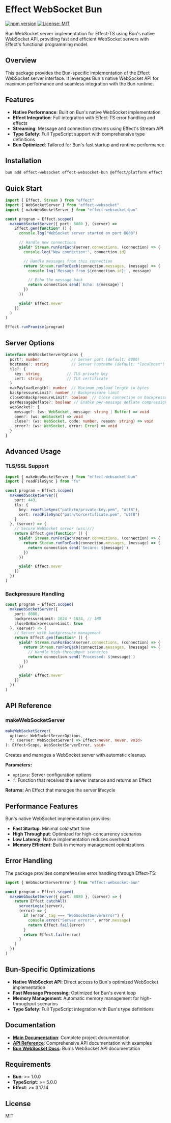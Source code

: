 # Effect WebSocket Bun

[![npm version](https://badge.fury.io/js/effect-websocket-bun.svg)](https://badge.fury.io/js/effect-websocket-bun)
[![License: MIT](https://img.shields.io/badge/License-MIT-yellow.svg)](https://opensource.org/licenses/MIT)

Bun WebSocket server implementation for Effect-TS using Bun's native WebSocket API, providing fast and efficient WebSocket servers with Effect's functional programming model.

## Overview

This package provides the Bun-specific implementation of the Effect WebSocket server interface. It leverages Bun's native WebSocket API for maximum performance and seamless integration with the Bun runtime.

## Features

- **Native Performance**: Built on Bun's native WebSocket implementation
- **Effect Integration**: Full integration with Effect-TS error handling and effects
- **Streaming**: Message and connection streams using Effect's Stream API
- **Type Safety**: Full TypeScript support with comprehensive type definitions
- **Bun Optimized**: Tailored for Bun's fast startup and runtime performance

## Installation

```bash
bun add effect-websocket effect-websocket-bun @effect/platform effect
```

## Quick Start

```typescript
import { Effect, Stream } from "effect"
import { WebSocketServer } from "effect-websocket"
import { makeWebSocketServer } from "effect-websocket-bun"

const program = Effect.scoped(
  makeWebSocketServer({ port: 8080 }, (server) =>
    Effect.gen(function* () {
      console.log("WebSocket server started on port 8080")

      // Handle new connections
      yield* Stream.runForEach(server.connections, (connection) => {
        console.log("New connection:", connection.id)

        // Handle messages from this connection
        return Stream.runForEach(connection.messages, (message) => {
          console.log(`Message from ${connection.id}:`, message)

          // Echo the message back
          return connection.send(`Echo: ${message}`)
        })
      })

      yield* Effect.never
    })
  )
)

Effect.runPromise(program)
```

## Server Options

```typescript
interface WebSocketServerOptions {
  port?: number              // Server port (default: 8080)
  hostname?: string          // Server hostname (default: "localhost")
  tls?: {
    key: string            // TLS private key
    cert: string           // TLS certificate
  }
  maxPayloadLength?: number  // Maximum payload length in bytes
  backpressureLimit?: number // Backpressure limit
  closeOnBackpressureLimit?: boolean  // Close connection on backpressure limit
  perMessageDeflate?: boolean // Enable per-message deflate compression
  webSocket?: {
    message?: (ws: WebSocket, message: string | Buffer) => void
    open?: (ws: WebSocket) => void
    close?: (ws: WebSocket, code: number, reason: string) => void
    error?: (ws: WebSocket, error: Error) => void
  }
}
```

## Advanced Usage

### TLS/SSL Support

```typescript
import { makeWebSocketServer } from "effect-websocket-bun"
import { readFileSync } from "fs"

const program = Effect.scoped(
  makeWebSocketServer({
    port: 443,
    tls: {
      key: readFileSync("path/to/private-key.pem", "utf8"),
      cert: readFileSync("path/to/certificate.pem", "utf8")
    }
  }, (server) => {
    // Secure WebSocket server (wss://)
    return Effect.gen(function* () {
      yield* Stream.runForEach(server.connections, (connection) => {
        return Stream.runForEach(connection.messages, (message) => {
          return connection.send(`Secure: ${message}`)
        })
      })

      yield* Effect.never
    })
  })
)
```

### Backpressure Handling

```typescript
const program = Effect.scoped(
  makeWebSocketServer({
    port: 8080,
    backpressureLimit: 1024 * 1024, // 1MB
    closeOnBackpressureLimit: true
  }, (server) => {
    // Server with backpressure management
    return Effect.gen(function* () {
      yield* Stream.runForEach(server.connections, (connection) => {
        return Stream.runForEach(connection.messages, (message) => {
          // Handle high-throughput scenarios
          return connection.send(`Processed: ${message}`)
        })
      })

      yield* Effect.never
    })
  })
)
```

## API Reference

### makeWebSocketServer

```typescript
makeWebSocketServer(
  options: WebSocketServerOptions,
  f: (server: WebSocketServer) => Effect<never, never, void>
): Effect<Scope, WebSocketServerError, void>
```

Creates and manages a WebSocket server with automatic cleanup.

**Parameters:**
- `options`: Server configuration options
- `f`: Function that receives the server instance and returns an Effect

**Returns:** An Effect that manages the server lifecycle

## Performance Features

Bun's native WebSocket implementation provides:

- **Fast Startup**: Minimal cold start time
- **High Throughput**: Optimized for high-concurrency scenarios
- **Low Latency**: Native implementation reduces overhead
- **Memory Efficient**: Built-in memory management optimizations

## Error Handling

The package provides comprehensive error handling through Effect-TS:

```typescript
import { WebSocketServerError } from "effect-websocket-bun"

const program = Effect.scoped(
  makeWebSocketServer({ port: 8080 }, (server) => {
    return Effect.catchAll(
      serverLogic(server),
      (error) => {
        if (error._tag === "WebSocketServerError") {
          console.error("Server error:", error.message)
          return Effect.fail(error)
        }
        return Effect.fail(error)
      }
    )
  })
)
```

## Bun-Specific Optimizations

- **Native WebSocket API**: Direct access to Bun's optimized WebSocket implementation
- **Fast Message Processing**: Optimized for Bun's event loop
- **Memory Management**: Automatic memory management for high-throughput scenarios
- **Type Safety**: Full TypeScript integration with Bun's type definitions

## Documentation

- **[Main Documentation](../../README.md)**: Complete project documentation
- **[API Reference](../../API.md)**: Comprehensive API documentation with examples
- **[Bun WebSocket Docs](https://bun.sh/docs/api/websockets)**: Bun's WebSocket API documentation

## Requirements

- **Bun**: >= 1.0.0
- **TypeScript**: >= 5.0.0
- **Effect**: >= 3.17.14

## License

MIT
